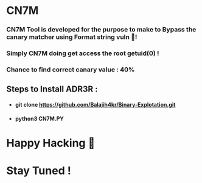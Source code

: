 # CN7M


 ###  CN7M Tool is developed for the purpose to make to Bypass the canary matcher using Format string vuln 👋!

### Simply CN7M doing get access the root getuid(0)  !

### Chance to find correct canary value : 40%

## Steps to Install ADR3R :
 - #### git clone https://github.com/Balajih4kr/Binary-Explotation.git

 - #### python3 CN7M.PY

 #  Happy Hacking 👋 
 #  Stay Tuned !

